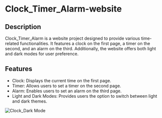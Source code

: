 # Clock_Timer_Alarm-website

## Description
Clock_Timer_Alarm is a website project designed to provide various time-related functionalities. It features a clock on the first page, a timer on the second, and an alarm on the third. Additionally, the website offers both light and dark modes for user preference.

## Features
- Clock: Displays the current time on the first page.
- Timer: Allows users to set a timer on the second page.
- Alarm: Enables users to set an alarm on the third page.
- Light and Dark Modes: Provides users the option to switch between light and dark themes.

![Clock_Dark Mode](https://github.com/Cata039/Clock_Timer_Alarm-website/assets/157022488/1e04a45b-9aef-4eaa-be0b-1e047c399e7b)


